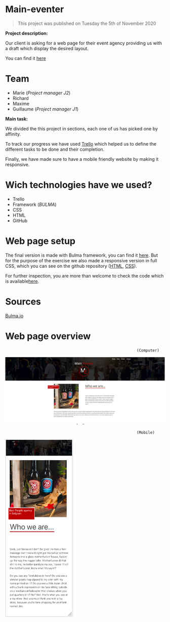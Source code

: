 # Main-eventer
> This project was published on Tuesday the 5th of November 2020
>
**Project description:**

Our client is asking for a web page for their event agency providing us with a draft which display the desired layout.

You can find it [here](https://raw.githubusercontent.com/becodeorg/bxl-hopper-1-25/master/The%20Field/3.HTML%2BCSS/4.main_eventer/wireframe.jpg?token=APNDZOS6X72YST34SRAOLBK7VJFDO) 


# Team

* Marie      (*Project manager J2*)
* Richard
* Maxime
* Guillaume (*Project manager J1*)

**Main task:**

We divided the this project in sections, each one of us has picked one by affinity.

To track our progress we have used [Trello](https://trello.com/b/uDCC5Tby/main-eventer) which helped us to define the different tasks to be done and their completion.

Finally, we have made sure to have a mobile friendly website by making it responsive.



# Wich technologies have we used?

* Trello
* Framework (*BULMA*)
* CSS
* HTML
* GitHub
 



# Web page setup


The final version is made with Bulma framework, you can find it [here](https://g-uillaume.github.io/Main-eventer). But for the purpose of the exercise we also made a responsive version in full CSS, which you can see on the github repository ([HTML](responsive.html), [CSS](responsive.css)).

For further inspection, you are more than welcome to check the code which is available[here](https://github.com/G-uillaume/Main-eventer). 



# Sources

[Bulma.io](https://bulma.io)



# Web page overview
                                                              (Computer)
                                
![image](https://github.com/G-uillaume/Main-eventer/blob/main/events.png)

                                                              (Mobile)
                                
![image](https://github.com/G-uillaume/Main-eventer/blob/main/screenshot-mobile.png)
